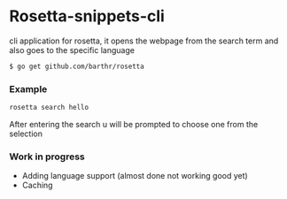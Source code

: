 # Rosetta-snippets-cli
cli application for rosetta, it opens the webpage from the search term and also goes to the specific language

```sh
$ go get github.com/barthr/rosetta
```

### Example
```sh
rosetta search hello
```

After entering the search u will be prompted to choose one from the selection


### Work in progress
- Adding language support (almost done not working good yet)
- Caching
